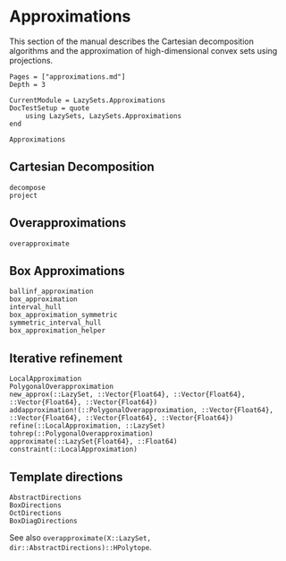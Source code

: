 # Approximations

This section of the manual describes the Cartesian decomposition algorithms and
the approximation of high-dimensional convex sets using projections.

```@contents
Pages = ["approximations.md"]
Depth = 3
```

```@meta
CurrentModule = LazySets.Approximations
DocTestSetup = quote
    using LazySets, LazySets.Approximations
end
```

```@docs
Approximations
```

## Cartesian Decomposition

```@docs
decompose
project
```

## Overapproximations

```@docs
overapproximate
```

## Box Approximations

```@docs
ballinf_approximation
box_approximation
interval_hull
box_approximation_symmetric
symmetric_interval_hull
box_approximation_helper
```

## Iterative refinement

```@docs
LocalApproximation
PolygonalOverapproximation
new_approx(::LazySet, ::Vector{Float64}, ::Vector{Float64}, ::Vector{Float64}, ::Vector{Float64})
addapproximation!(::PolygonalOverapproximation, ::Vector{Float64}, ::Vector{Float64}, ::Vector{Float64}, ::Vector{Float64})
refine(::LocalApproximation, ::LazySet)
tohrep(::PolygonalOverapproximation)
approximate(::LazySet{Float64}, ::Float64)
constraint(::LocalApproximation)
```

## Template directions

```@docs
AbstractDirections
BoxDirections
OctDirections
BoxDiagDirections
```

See also `overapproximate(X::LazySet, dir::AbstractDirections)::HPolytope`.

